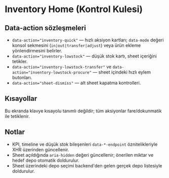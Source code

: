 # Inventory Home (Kontrol Kulesi)

## Data-action sözleşmeleri
- `data-action="inventory-quick"` — hızlı aksiyon kartları; `data-mode` değeri konsol sekmesini (`in|out|transfer|adjust`) veya ürün ekleme yönlendirmesini belirler.
- `data-action="inventory-lowstock"` — düşük stok kartı, sheet içeriğini tetikler.
- `data-action="inventory-lowstock-transfer"` ve `data-action="inventory-lowstock-procure"` — sheet içindeki hızlı eylem butonları.
- `data-action="sheet-dismiss"` — alt sheet kapatma kontrolleri.

## Kısayollar
Bu ekranda klavye kısayolu tanımlı değildir; tüm aksiyonlar fare/dokunmatik ile tetiklenir.

## Notlar
- KPI, timeline ve düşük stok bileşenleri `data-*-endpoint` öznitelikleriyle XHR üzerinden güncellenir.
- Sheet açıldığında `aria-hidden` değeri güncellenir; önerilen miktar ve hedef depo otomatik doldurulur.
- Sheet üzerindeki depo seçimi backend'den gelen gerçek depo listesiyle doldurulur.

